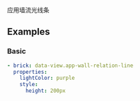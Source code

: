应用墙流光线条

## Examples

### Basic

```yaml preview
- brick: data-view.app-wall-relation-line
  properties:
    lightColor: purple
    style:
      height: 200px
```
